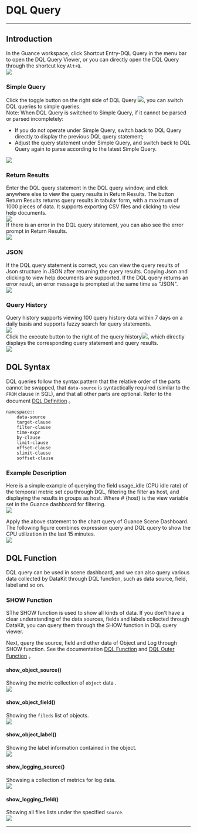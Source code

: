 # DQL Query
---

## Introduction

In the Guance workspace, click Shortcut Entry-DQL Query in the menu bar to open the DQL Query Viewer, or you can directly open the DQL Query through the shortcut key `Alt+Q`.<br />![](img/3.dql_6.png)

### Simple Query
Click the toggle button on the right side of DQL Query ![](img/3.dql_5.png), you can switch DQL queries to simple queries.<br />Note: When DQL Query is switched to Simple Query, if it cannot be parsed or parsed incompletely:

- If you do not operate under Simple Query, switch back to DQL Query directly to display the previous DQL query statement;
- Adjust the query statement under Simple Query, and switch back to DQL Query again to parse according to the latest Simple Query.

![](img/3.dql_2.png)

### Return Results

Enter the DQL query statement in the DQL query window, and click anywhere else to view the query results in Return Results. The button Return Results returns query results in tabular form, with a maximum of 1000 pieces of data. It supports exporting CSV files and clicking to view help documents. <br />![](img/3.dql_1.png)<br />If there is an error in the DQL query statement, you can also see the error prompt in Return Results.<br />![](img/3.dql_7.png)

### JSON

If the DQL query statement is correct, you can view the query results of Json structure in JSON after returning the query results. Copying Json and clicking to view help documents are supported. If the DQL query returns an error result, an error message is prompted at the same time as "JSON".<br />![](img/3.dql_3.png)

### Query History

Query history supports viewing 100 query history data within 7 days on a daily basis and supports fuzzy search for query statements.<br />![](img/3.dql_4.png)<br />Click the execute button to the right of the query history![](img/3.dql_8.png), which directly displays the corresponding query statement and query results.<br />![](img/3.dql_1.png)

## DQL Syntax

DQL queries follow the syntax pattern that the relative order of the parts cannot be swapped, that `data-source` is syntactically required (similar to the  `FROM` clause in SQL), and that all other parts are optional. Refer to the document [DQL Definition](../dql/define.md) 。
```
namespace::
	data-source
	target-clause
	filter-clause
	time-expr
	by-clause
	limit-clause
	offset-clause
	slimit-clause
	soffset-clause
```

### Example Description

Here is a simple example of querying the field usage_idle (CPU idle rate) of the temporal metric set cpu through DQL, filtering the filter as host, and displaying the results in groups as host. Where # {host} is the view variable set in the Guance dashboard for filtering.<br />![](img/4.DQL_2.1.png)

Apply the above statement to the chart query of Guance Scene Dashboard. The following figure combines expression query and DQL query to show the CPU utilization in the last 15 minutes. <br />![](img/4.DQL_2.png)

## DQL Function

DQL query can be used in scene dashboard, and we can also query various data collected by DataKit through DQL function, such as data source, field, label and so on.

### SHOW Function

SThe SHOW function is used to show all kinds of data. If you don't have a clear understanding of the data sources, fields and labels collected through DataKit, you can query them through the SHOW function in DQL query viewer.

Next, query the source, field and other data of Object and Log through SHOW function. See the documentation [DQL Function](../dql/funcs.md) and [DQL Outer Function](../dql/out-funcs.md) 。

#### show_object_source()

Showing the metric collection of `object` data .<br />![](img/3.dql_9.png)

#### show_object_field()

Showing the `fileds` list of objects.<br />![](img/3.dql_10.png)

#### show_object_label()

Showing the label information contained in the object.<br />![](img/3.dql_11.png)

#### show_logging_source()

Showsing a collection of metrics for log data.<br />![](img/3.dql_12.png)

#### show_logging_field()

Showing all files lists under the specified `source`.<br />![](img/3.dql_13.png)


---

